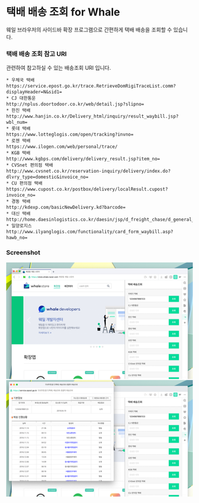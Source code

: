 # 택배 배송 조회 for Whale
웨일 브라우저의 사이드바 확장 프로그램으로 간편하게 택배 배송을 조회할 수 있습니다.

### 택배 배송 조회 참고 URI
관련하여 참고하실 수 있는 배송조회 URI 입니다.
```
* 우체국 택배 
https://service.epost.go.kr/trace.RetrieveDomRigiTraceList.comm?displayHeader=N&sid1=
* CJ 대한통운
http://nplus.doortodoor.co.kr/web/detail.jsp?slipno=
* 한진 택배
http://www.hanjin.co.kr/Delivery_html/inquiry/result_waybill.jsp?wbl_num=
* 롯데 택배
https://www.lotteglogis.com/open/tracking?invno=
* 로젠 택배
https://www.ilogen.com/web/personal/trace/
* KGB 택배
http://www.kgbps.com/delivery/delivery_result.jsp?item_no=
* CVSnet 편의점 택배
http://www.cvsnet.co.kr/reservation-inquiry/delivery/index.do?dlvry_type=domestic&invoice_no=
* CU 편의점 택배
https://www.cupost.co.kr/postbox/delivery/localResult.cupost?invoice_no=
* 경동 택배
http://kdexp.com/basicNewDelivery.kd?barcode=
* 대신 택배
http://home.daesinlogistics.co.kr/daesin/jsp/d_freight_chase/d_general_process2.jsp
* 일양로지스
http://www.ilyanglogis.com/functionality/card_form_waybill.asp?hawb_no=
```

### Screenshot
![Capture](/src/imgs/screenshot-1.png)
![Capture](/src/imgs/screenshot-2.png)